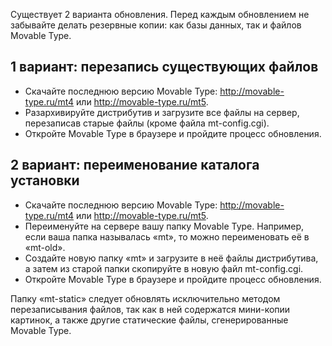 Существует 2 варианта обновления. Перед каждым обновлением не забывайте делать резервные копии: как базы данных, так и файлов Movable Type.

## 1 вариант: перезапись существующих файлов

* Скачайте последнюю версию Movable Type: http://movable-type.ru/mt4 или http://movable-type.ru/mt5.
* Разархивируйте дистрибутив и загрузите все файлы на сервер, перезаписав старые файлы (кроме файла mt-config.cgi).
* Откройте Movable Type в браузере и пройдите процесс обновления.

## 2 вариант: переименование каталога установки

* Скачайте последнюю версию Movable Type: http://movable-type.ru/mt4 или http://movable-type.ru/mt5.
* Переименуйте на сервере вашу папку Movable Type. Например, если ваша папка называлась «mt», то можно переименовать её в «mt-old».
* Создайте новую папку «mt» и загрузите в неё файлы дистрибутива, а затем из старой папки скопируйте в новую файл mt-config.cgi.
* Откройте Movable Type в браузере и пройдите процесс обновления.


Папку «mt-static» следует обновлять исключительно методом перезаписывания файлов, так как в ней содержатся мини-копии картинок, а также другие статические файлы, сгенерированные Movable Type.
